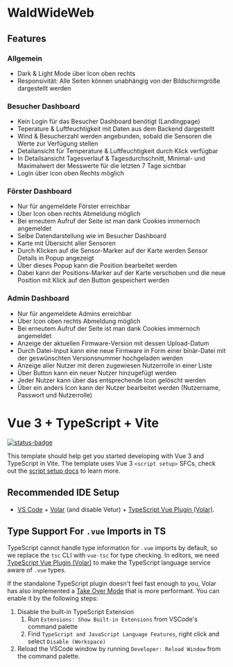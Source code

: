 # WaldWideWeb

## Features
### Allgemein
- Dark & Light Mode über Icon oben rechts
- Responsivität: Alle Seiten können unabhängig von der Bildschirmgröße dargestellt werden
### Besucher Dashboard
- Kein Login für das Besucher Dashboard benötigt (Landingpage)
- Teperature & Luftfeuchtigkeit mit Daten aus dem Backend dargestellt
- Wind & Besucherzahl werden angebunden, sobald die Sensoren die Werte zur Verfügung stellen
- Detailansicht für Temperature & Luftfeuchtigkeit durch Klick verfügbar
- In Detailsansicht Tagesverlauf & Tagesdurchschnitt, Minimal- und Maximalwert der Messwerte für die letzten 7 Tage sichtbar
- Login über icon oben Rechts möglich
### Förster Dashboard
- Nur für angemeldete Förster erreichbar
- Über Icon oben rechts Abmeldung möglich
- Bei erneutem Aufruf der Seite ist man dank Cookies immernoch angemeldet
- Selbe Datendarstellung wie im Besucher Dashboard
- Karte mit Übersicht aller Sensoren
- Durch Klicken auf die Sensor-Marker auf der Karte werden Sensor Details in Popup angezeigt
- Über dieses Popup kann die Position bearbeitet werden
- Dabei kann der Positions-Marker auf der Karte verschoben und die neue Position mit Klick auf den Button gespeichert werden
### Admin Dashboard
- Nur für angemeldete Admins erreichbar
- Über Icon oben rechts Abmeldung möglich
- Bei erneutem Aufruf der Seite ist man dank Cookies immernoch angemeldet
- Anzeige der aktuellen Firmware-Version mit dessen Upload-Datum
- Durch Datei-Input kann eine neue Firmware in Form einer binär-Datei mit der geswünschten Versionsnummer hochgeladen werden
- Anzeige aller Nutzer mit deren zugewiesen Nutzerrolle in einer Liste
- Über Button kann ein neuer Nutzer hinzugefügt werden
- Jeder Nutzer kann über das entsprechende Icon gelöscht werden
- Über ein anders Icon kann der Nutzer bearbeitet werden (Nutzername, Passwort und Nutzerrolle)

# Vue 3 + TypeScript + Vite

[![status-badge](https://ci.haveachin.de/api/badges/haveachin/waldwideweb/status.svg)](https://ci.haveachin.de/haveachin/waldwideweb)

This template should help get you started developing with Vue 3 and TypeScript in Vite. The template uses Vue 3 `<script setup>` SFCs, check out the [script setup docs](https://v3.vuejs.org/api/sfc-script-setup.html#sfc-script-setup) to learn more.

## Recommended IDE Setup

- [VS Code](https://code.visualstudio.com/) + [Volar](https://marketplace.visualstudio.com/items?itemName=Vue.volar) (and disable Vetur) + [TypeScript Vue Plugin (Volar)](https://marketplace.visualstudio.com/items?itemName=Vue.vscode-typescript-vue-plugin).

## Type Support For `.vue` Imports in TS

TypeScript cannot handle type information for `.vue` imports by default, so we replace the `tsc` CLI with `vue-tsc` for type checking. In editors, we need [TypeScript Vue Plugin (Volar)](https://marketplace.visualstudio.com/items?itemName=Vue.vscode-typescript-vue-plugin) to make the TypeScript language service aware of `.vue` types.

If the standalone TypeScript plugin doesn't feel fast enough to you, Volar has also implemented a [Take Over Mode](https://github.com/johnsoncodehk/volar/discussions/471#discussioncomment-1361669) that is more performant. You can enable it by the following steps:

1. Disable the built-in TypeScript Extension
   1. Run `Extensions: Show Built-in Extensions` from VSCode's command palette
   2. Find `TypeScript and JavaScript Language Features`, right click and select `Disable (Workspace)`
2. Reload the VSCode window by running `Developer: Reload Window` from the command palette.

